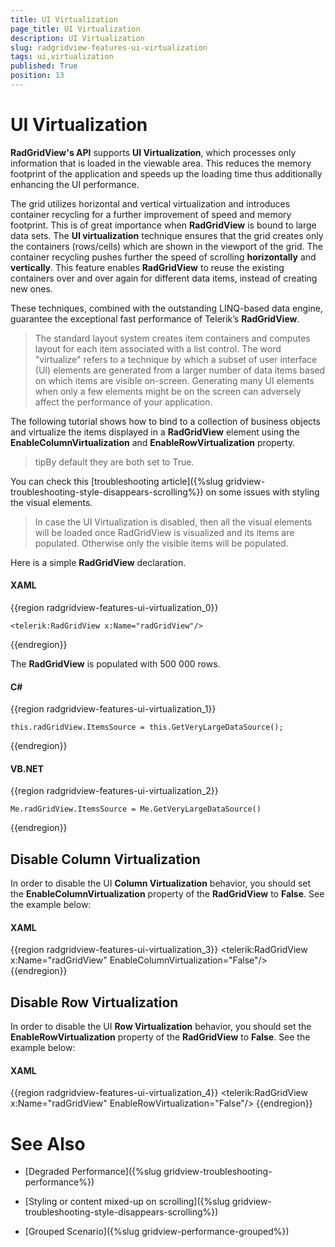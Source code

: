 ```yaml
---
title: UI Virtualization
page_title: UI Virtualization
description: UI Virtualization
slug: radgridview-features-ui-virtualization
tags: ui,virtualization
published: True
position: 13
---
```


# UI Virtualization


__RadGridView's API__ supports __UI Virtualization__, which processes only information that is loaded in the viewable area. This reduces the memory footprint of the application and speeds up the loading time thus additionally enhancing the UI performance. 

The grid utilizes horizontal and vertical virtualization and introduces container recycling for a further improvement of speed and memory footprint. This is of great importance when __RadGridView__ is bound to large data sets. The __UI virtualization__ technique ensures that the grid creates only the containers (rows/cells) which are shown in the viewport of the grid. The container recycling pushes further the speed of scrolling __horizontally__ and __vertically__. This feature enables __RadGridView__ to reuse the existing containers over and over again for different data items, instead of creating new ones.
        

These techniques, combined with the outstanding LINQ-based data engine, guarantee the exceptional fast performance of Telerik’s __RadGridView__.
        

>The standard layout system creates item containers and computes layout for each item associated with a list control. The word "virtualize" refers to a technique by which a subset of user interface (UI) elements are generated from a larger number of data items based on which items are visible on-screen. Generating many UI elements when only a few elements might be on the screen can adversely affect the performance of your application.

The following tutorial shows how to bind to a collection of business objects and virtualize the items displayed in a __RadGridView__ element using the __EnableColumnVirtualization__ and __EnableRowVirtualization__ property.
        
>tipBy default they are both set to True.     

You can check this [troubleshooting article]({%slug gridview-troubleshooting-style-disappears-scrolling%}) on some issues with styling the visual elements.
        

>In case the UI Virtualization is disabled, then all the visual elements will be loaded once RadGridView is visualized and its items are populated. Otherwise only the visible items will be populated.
          

Here is a simple __RadGridView__ declaration.
        
#### __XAML__

{{region radgridview-features-ui-virtualization_0}}

	<telerik:RadGridView x:Name="radGridView"/>
{{endregion}}

The __RadGridView__ is populated with 500 000 rows.    

#### __C#__

{{region radgridview-features-ui-virtualization_1}}

	this.radGridView.ItemsSource = this.GetVeryLargeDataSource();
{{endregion}}


#### __VB.NET__

{{region radgridview-features-ui-virtualization_2}}

	Me.radGridView.ItemsSource = Me.GetVeryLargeDataSource()
{{endregion}}


## Disable Column Virtualization

In order to disable the UI __Column Virtualization__ behavior, you should set the  __EnableColumnVirtualization__ property of the __RadGridView__ to __False__. See the example below:

#### __XAML__

{{region radgridview-features-ui-virtualization_3}}
	<telerik:RadGridView x:Name="radGridView" EnableColumnVirtualization="False"/>
{{endregion}}



## Disable Row Virtualization

In order to disable the UI __Row Virtualization__ behavior, you should set the __EnableRowVirtualization__ property of the __RadGridView__ to __False__. See the example below:

#### __XAML__

{{region radgridview-features-ui-virtualization_4}}
	<telerik:RadGridView x:Name="radGridView" EnableRowVirtualization="False"/>
{{endregion}}



# See Also

 * [Degraded Performance]({%slug gridview-troubleshooting-performance%})

 * [Styling or content mixed-up on scrolling]({%slug gridview-troubleshooting-style-disappears-scrolling%})

 * [Grouped Scenario]({%slug gridview-performance-grouped%})
